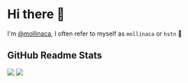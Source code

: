 # Hi there 👋

I'm [@mollinaca](https://twitter.com/syoutin), I often refer to myself as `mollinaca` or `hstn` 🌴   

## GitHub Readme Stats

[![](https://github-readme-stats.vercel.app/api?username=mollinaca&hide=html)](https://github.com/anuraghazra/github-readme-stats)
[![](https://github-readme-stats.vercel.app/api/top-langs/?username=mollinaca&hide=html&layout=default)](https://github.com/anuraghazra/github-readme-stats)

<!--
**mollinaca/mollinaca** is a ✨ _special_ ✨ repository because its `README.md` (this file) appears on your GitHub profile.

Here are some ideas to get you started:

- 🔭 I’m currently working on ...
- 🌱 I’m currently learning ...
- 👯 I’m looking to collaborate on ...
- 🤔 I’m looking for help with ...
- 💬 Ask me about ...
- 📫 How to reach me: ...
- 😄 Pronouns: ...
- ⚡ Fun fact: ...
-->
